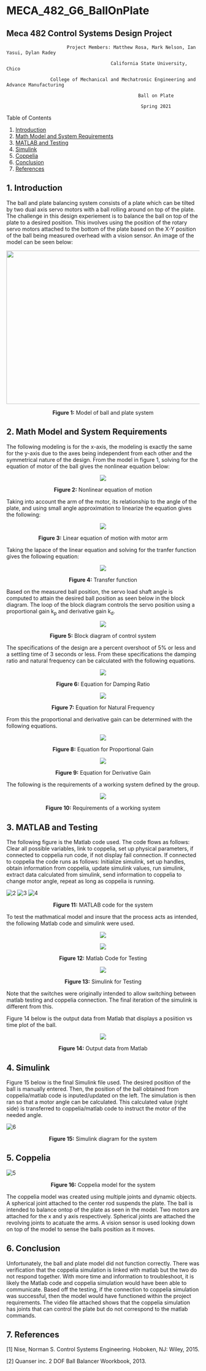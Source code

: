 # MECA_482_G6_BallOnPlate
## Meca 482 Control Systems Design Project

                          Project Members: Matthew Rosa, Mark Nelson, Ian Yasui, Dylan Radey

                                          California State University, Chico

                    College of Mechanical and Mechatronic Engineering and Advance Manufacturing

                                                    Ball on Plate

                                                     Spring 2021

Table of Contents
1. [Introduction](https://github.com/mrosa3/G6-BallOnPlate/blob/main/README.md#1-introduction)
2. [Math Model and System Requirements](https://github.com/mrosa3/G6-BallOnPlate/blob/main/README.md#2-math-model-and-system-requirements)
3. [MATLAB and Testing](https://github.com/mrosa3/G6-BallOnPlate/blob/main/README.md#3-matlab-and-testing)
4. [Simulink](https://github.com/mrosa3/G6-BallOnPlate/blob/main/README.md#4-simulink)
5. [Coppelia](https://github.com/mrosa3/G6-BallOnPlate/blob/main/README.md#5-coppelia)
6. [Conclusion](https://github.com/mrosa3/G6-BallOnPlate/blob/main/README.md#6-conclusion)
7. [References](https://github.com/mrosa3/G6-BallOnPlate/blob/main/README.md#7-references)

## 1. Introduction
The ball and plate balancing system consists of a plate which can be tilted by two dual axis servo motors with a ball rolling around on top of the plate. The challenge in this design experiement is to balance the ball on top of the plate to a desired position. This involves using the position of the rotary servo motors attached to the bottom of the plate based on the X-Y position of the ball being measured overhead with a vision sensor. An image of the model can be seen below:
<p align="center">
  <img width="700" height="400" src="https://user-images.githubusercontent.com/79475735/119054435-7d0cb480-b97c-11eb-9089-aa58715eb148.JPG">
</p>
<p align="center"><b>Figure 1:</b> Model of ball and plate system</p>


## 2. Math Model and System Requirements
The following modeling is for the x-axis, the modeling is exactly the same for the y-axis due to the axes being independent from each other and the symmetrical nature of the design. From the model in figure 1, solving for the equation of motor of the ball gives the nonlinear equation below:

<p align="center">
  <img src="Images/nonlineareqn.png">
</p>
<p align="center"><b>Figure 2:</b> Nonlinear equation of motion</p>

Taking into account the arm of the motor, its relationship to the angle of the plate, and using small angle approximation to linearize the equation gives the following:

<p align="center">
  <img src="Images/LinearwArm.png">
</p>
<p align="center"><b>Figure 3:</b> Linear equation of motion with motor arm</p>

Taking the lapace of the linear equation and solving for the tranfer function gives the following equation:

<p align="center">
  <img src="Images/TransferFunction.png">
</p>
<p align="center"><b>Figure 4:</b> Transfer function</p>  

Based on the measured ball position, the servo load shaft angle is computed to attain the desired ball position as seen below in the block diagram. The loop of the block diagram controls the servo position using a proportional gain k<sub>p</sub> and derivative gain k<sub>d</sub>. 

<p align="center">
  <img src="Images/BlockDiagram1.png">
</p>
<p align="center"><b>Figure 5:</b> Block diagram of control system</p>

The specifications of the design are a percent overshoot of 5% or less and a settling time of 3 seconds or less. From these specifications the damping ratio and natural frequency can be calculated with the following equations.

<p align="center">
  <img src="Images/Zeta.png">
</p>
<p align="center"><b>Figure 6:</b> Equation for Damping Ratio</p>

<p align="center">
  <img src="Images/NatrualFrequency.png">
</p>
<p align="center"><b>Figure 7:</b> Equation for Natural Frequency</p>

From this the proportional and derivative gain can be determined with the following equations.

<p align="center">
  <img src="Images/ProportionalGain.png">
</p>
<p align="center"><b>Figure 8:</b> Equation for Proportional Gain</p>

<p align="center">
  <img src="Images/DerivativeGain.png">
</p>
<p align="center"><b>Figure 9:</b> Equation for Derivative Gain</p>

The following is the requirements of a working system defined by the group.

<p align="center">
  <img src="https://user-images.githubusercontent.com/80434019/119133486-ceef2200-b9f0-11eb-97d0-ee4da8c31a8f.png">
</p>
<p align="center"><b>Figure 10:</b> Requirements of a working system</p>



## 3. MATLAB and Testing

The following figure is the Matlab code used. The code flows as follows: Clear all possible variables, link to coppelia, set up physical parameters, if connected to coppelia run code, if not display fail connection. If connected to coppelia the code runs as follows: Initialize simulink, set up handles, obtain information from coppelia, update simulink values, run simulink, extract data calculated from simulink, send information to coppelia to change motor angle, repeat as long as coppelia is running.

![2](https://user-images.githubusercontent.com/79475735/119075950-8f034d00-b9a6-11eb-9c38-be996b5b8800.JPG)
![3](https://user-images.githubusercontent.com/79475735/119075953-90cd1080-b9a6-11eb-8f2e-e60293bf8e7c.JPG)
![4](https://user-images.githubusercontent.com/79475735/119075959-91fe3d80-b9a6-11eb-88b6-d1eff546649d.JPG)
<p align="center"><b>Figure 11:</b> MATLAB code for the system</p>

To test the mathmatical model and insure that the process acts as intended, the following Matlab code and simulink were used.

<p align="center">
  <img src="Images/TestCode1.png">
<p align="center">
  <img src="Images/TestCode2.png">
</p>
<p align="center"><b>Figure 12:</b> Matlab Code for Testing</p>

<p align="center">
  <img src="Images/SimulinkTest.png">
</p>
<p align="center"><b>Figure 13:</b> Simulink for Testing</p>

Note that the switches were originally intended to allow switching between matlab testing and coppelia connection. The final iteration of the simulink is different from this.

Figure 14 below is the output data from Matlab that displays a posiition vs time plot of the ball. 
<p align="center">
  <img src="https://user-images.githubusercontent.com/79475735/119190677-86f0ef00-ba32-11eb-9b12-4d2d25e30372.jpg">
</p>
<p align="center"><b>Figure 14:</b> Output data from Matlab</p>

## 4. Simulink

Figure 15 below is the final Simulink file used. The desired position of the ball is manually entered. Then, the position of the ball obtained from coppelia/matlab code is inputed/updated on the left. The simulation is then ran so that a motor angle can be calculated. This calculated value (right side) is transferred to coppelia/matlab code to instruct the motor of the needed angle. 

![6](https://user-images.githubusercontent.com/79475735/119076328-384a4300-b9a7-11eb-84bf-fa7ae332b0c4.JPG)
<p align="center"><b>Figure 15:</b> Simulink diagram for the system</p>



## 5. Coppelia
![5](https://user-images.githubusercontent.com/79475735/119076183-f9b48880-b9a6-11eb-9773-8b7485cd161f.JPG)
<p align="center"><b>Figure 16:</b> Coppelia model for the system</p>
The coppelia model was created using multiple joints and dynamic objects. A spherical joint attached to the center rod suspends the plate. The ball is intended to balance ontop of the plate as seen in the model. Two motors are attached for the x and y axis respectively. Spherical joints are attached the revolving joints to acatuate the arms. A vision sensor is used looking down on top of the model to sense the balls position as it moves. 

## 6. Conclusion
Unfortunately, the ball and plate model did not function correctly. There was verification that the coppelia simulation is linked with matlab but the two do not respond together. With more time and information to troubleshoot, it is likely the Matlab code and coppelia simulation would have been able to communicate. Based off the testing, if the connection to coppelia simulation was successful, then the model would have functioned within the project requirements. The video file attached shows that the coppelia simulation has joints that can control the plate but do not correspond to the matlab commands.

## 7. References
[1] Nise, Norman S. Control Systems Engineering. Hoboken, NJ: Wiley, 2015.

[2] Quanser inc. 2 DOF Ball Balancer Woorkbook, 2013.
